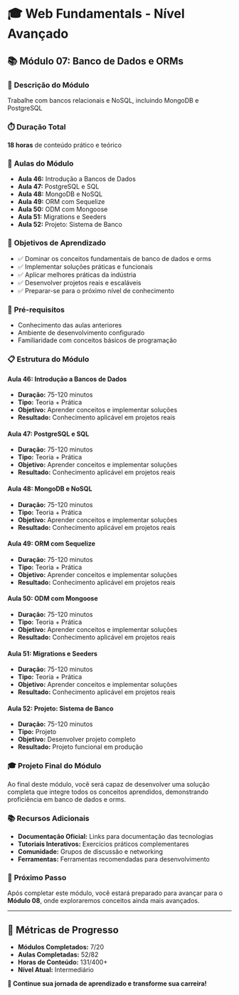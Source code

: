 # 🎓 **Web Fundamentals - Nível Avançado**

## 📚 **Módulo 07: Banco de Dados e ORMs**

### 🎯 **Descrição do Módulo**
Trabalhe com bancos relacionais e NoSQL, incluindo MongoDB e PostgreSQL

### ⏱️ **Duração Total**
**18 horas** de conteúdo prático e teórico

### 📖 **Aulas do Módulo**
- **Aula 46:** Introdução a Bancos de Dados
- **Aula 47:** PostgreSQL e SQL
- **Aula 48:** MongoDB e NoSQL
- **Aula 49:** ORM com Sequelize
- **Aula 50:** ODM com Mongoose
- **Aula 51:** Migrations e Seeders
- **Aula 52:** Projeto: Sistema de Banco

### 🎯 **Objetivos de Aprendizado**
- ✅ Dominar os conceitos fundamentais de banco de dados e orms
- ✅ Implementar soluções práticas e funcionais
- ✅ Aplicar melhores práticas da indústria
- ✅ Desenvolver projetos reais e escaláveis
- ✅ Preparar-se para o próximo nível de conhecimento

### 🚀 **Pré-requisitos**
- Conhecimento das aulas anteriores
- Ambiente de desenvolvimento configurado
- Familiaridade com conceitos básicos de programação

### 📋 **Estrutura do Módulo**

#### **Aula 46: Introdução a Bancos de Dados**
- **Duração:** 75-120 minutos
- **Tipo:** Teoria + Prática
- **Objetivo:** Aprender conceitos e implementar soluções
- **Resultado:** Conhecimento aplicável em projetos reais

#### **Aula 47: PostgreSQL e SQL**
- **Duração:** 75-120 minutos
- **Tipo:** Teoria + Prática
- **Objetivo:** Aprender conceitos e implementar soluções
- **Resultado:** Conhecimento aplicável em projetos reais

#### **Aula 48: MongoDB e NoSQL**
- **Duração:** 75-120 minutos
- **Tipo:** Teoria + Prática
- **Objetivo:** Aprender conceitos e implementar soluções
- **Resultado:** Conhecimento aplicável em projetos reais

#### **Aula 49: ORM com Sequelize**
- **Duração:** 75-120 minutos
- **Tipo:** Teoria + Prática
- **Objetivo:** Aprender conceitos e implementar soluções
- **Resultado:** Conhecimento aplicável em projetos reais

#### **Aula 50: ODM com Mongoose**
- **Duração:** 75-120 minutos
- **Tipo:** Teoria + Prática
- **Objetivo:** Aprender conceitos e implementar soluções
- **Resultado:** Conhecimento aplicável em projetos reais

#### **Aula 51: Migrations e Seeders**
- **Duração:** 75-120 minutos
- **Tipo:** Teoria + Prática
- **Objetivo:** Aprender conceitos e implementar soluções
- **Resultado:** Conhecimento aplicável em projetos reais

#### **Aula 52: Projeto: Sistema de Banco**
- **Duração:** 75-120 minutos
- **Tipo:** Projeto
- **Objetivo:** Desenvolver projeto completo
- **Resultado:** Projeto funcional em produção

### 🎓 **Projeto Final do Módulo**
Ao final deste módulo, você será capaz de desenvolver uma solução completa que integre todos os conceitos aprendidos, demonstrando proficiência em banco de dados e orms.

### 📚 **Recursos Adicionais**
- **Documentação Oficial:** Links para documentação das tecnologias
- **Tutoriais Interativos:** Exercícios práticos complementares
- **Comunidade:** Grupos de discussão e networking
- **Ferramentas:** Ferramentas recomendadas para desenvolvimento

### 🚀 **Próximo Passo**
Após completar este módulo, você estará preparado para avançar para o **Módulo 08**, onde exploraremos conceitos ainda mais avançados.

---

## 🎯 **Métricas de Progresso**

- **Módulos Completados:** 7/20
- **Aulas Completadas:** 52/82
- **Horas de Conteúdo:** 131/400+
- **Nível Atual:** Intermediário

**🎉 Continue sua jornada de aprendizado e transforme sua carreira!**
